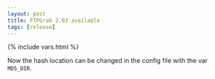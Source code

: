 ```yaml
---
layout: post
title: FTPGrab 2.03 available
tags: [release]
---
```

{% include vars.html %}

Now the hash location can be changed in the config file with the var `MD5_DIR`. 